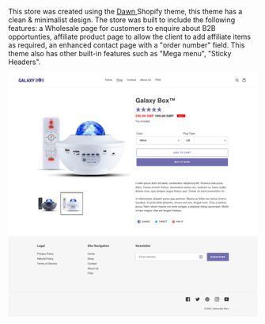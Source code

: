 This store was created using the <a href="https://tinyurl.com/dawn-shopify" target="_blank">Dawn </a> Shopify theme, this theme has a clean & minimalist design. The store was built to include the following features: a Wholesale page for customers to enquire about B2B opportunties, affiliate product page to allow the client to add affiliate items as required, an enhanced contact page with a "order number" field.  This theme also has other built-in features such as "Mega menu", "Sticky Headers".



![image](./images/galaxy-product-white.png)
